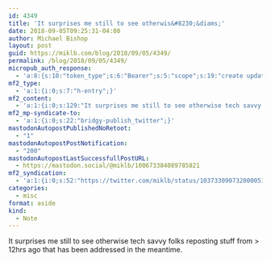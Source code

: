 ```yaml
---
id: 4349
title: 'It surprises me still to see otherwis&#8230;&diams;'
date: 2018-09-05T09:25:31-04:00
author: Michael Bishop
layout: post
guid: https://miklb.com/blog/2018/09/05/4349/
permalink: /blog/2018/09/05/4349/
micropub_auth_response:
  - 'a:8:{s:10:"token_type";s:6:"Bearer";s:5:"scope";s:19:"create update media";s:2:"me";s:18:"https://miklb.com/";s:9:"issued_by";s:45:"https://miklb.com/wp-json/indieauth/1.0/token";s:9:"client_id";s:21:"https://quill.p3k.io/";s:9:"issued_at";i:1535229673;s:4:"user";i:1;s:13:"last_accessed";i:1536153931;}'
mf2_type:
  - 'a:1:{i:0;s:7:"h-entry";}'
mf2_content:
  - 'a:1:{i:0;s:129:"It surprises me still to see otherwise tech savvy folks reposting stuff from > 12hrs ago that has been addressed in the meantime.";}'
mf2_mp-syndicate-to:
  - 'a:1:{i:0;s:22:"bridgy-publish_twitter";}'
mastodonAutopostPublishedNoRetoot:
  - "1"
mastodonAutopostPostNotification:
  - "200"
mastodonAutopostLastSuccessfullPostURL:
  - https://mastodon.social/@miklb/100673384089785821
mf2_syndication:
  - 'a:1:{i:0;s:52:"https://twitter.com/miklb/status/1037330907320000512";}'
categories:
  - misc
format: aside
kind:
  - Note
---
```

It surprises me still to see otherwise tech savvy folks reposting stuff from &gt; 12hrs ago that has been addressed in the meantime.